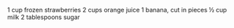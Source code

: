 1 cup frozen strawberries
2 cups orange juice
1 banana, cut in pieces
½ cup milk
2 tablespoons sugar
